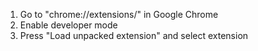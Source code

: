 1. Go to "chrome://extensions/" in Google Chrome
2. Enable developer mode
3. Press "Load unpacked extension" and select extension
